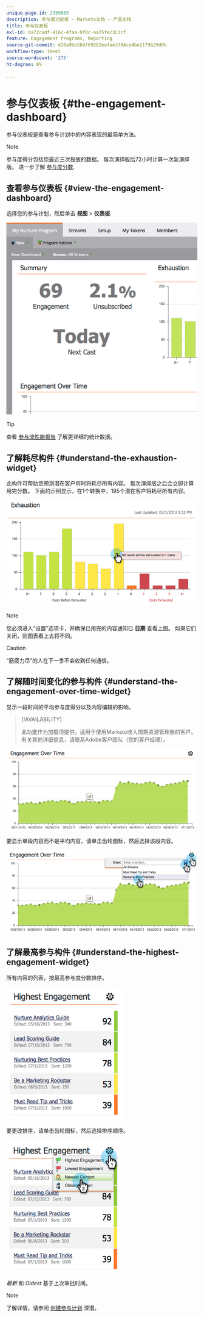 ```yaml
---
unique-page-id: 2359685
description: 参与度功能板 — Marketo文档 — 产品文档
title: 参与仪表板
exl-id: ba72cadf-416c-4faa-9f0c-aa75fec3c3cf
feature: Engagement Programs, Reporting
source-git-commit: d20a9bb584f69282eefae3704ce4be2179b29d0b
workflow-type: tm+mt
source-wordcount: '275'
ht-degree: 0%

---
```


# 参与仪表板 {#the-engagement-dashboard}

参与仪表板是查看参与计划中的内容表现的最简单方法。

>[!NOTE]
>
>参与度得分包括您最近三次投放的数据。 每次演绎版后72小时计算一次新演绎版。 进一步了解 [参与度分数](/help/marketo/product-docs/email-marketing/drip-nurturing/reports-and-notifications/understanding-the-engagement-score.md).

## 查看参与仪表板 {#view-the-engagement-dashboard}

选择您的参与计划，然后单击 **视图** > **仪表板**.

![](assets/image2014-9-15-16-3a42-3a41.png)

>[!TIP]
>
>查看 [参与流性能报告](/help/marketo/product-docs/email-marketing/drip-nurturing/reports-and-notifications/engagement-stream-performance-report.md) 了解更详细的统计数据。

## 了解耗尽构件 {#understand-the-exhaustion-widget}

此构件可帮助您预测潜在客户何时将耗尽所有内容。 每次演绎版之后会立即计算用完分数。 下面的示例显示，在1个转换中，195个潜在客户将耗尽所有内容。

![](assets/image2014-9-15-16-3a45-3a10.png)

>[!NOTE]
>
>您必须进入“设置”选项卡，并确保已用完的内容通知已 **日期** 查看上图。 如果它们关闭，则图表看上去将不同。

>[!CAUTION]
>
>“筋疲力尽”的人在下一季不会收到任何通信。

## 了解随时间变化的参与构件 {#understand-the-engagement-over-time-widget}

显示一段时间的平均参与度得分以及内容编辑的影响。

>[!AVAILABILITY]
>
>此功能作为加载项提供，适用于使用Marketo收入周期资源管理器的客户。 有关其他详细信息，请联系Adobe客户团队（您的客户经理）。

![](assets/image2014-9-15-16-3a45-3a50.png)

要显示单段内容而不是平均内容，请单击齿轮图标，然后选择该段内容。

![](assets/image2014-9-15-16-3a46-3a45.png)

## 了解最高参与构件 {#understand-the-highest-engagement-widget}

所有内容的列表，按最高参与度分数排序。

![](assets/image2014-9-15-16-3a46-3a54.png)

要更改排序，请单击齿轮图标，然后选择排序顺序。

![](assets/image2014-9-15-16-3a46-3a58.png)

_最新_ 和 _Oldest_ 基于上次审批时间。

>[!NOTE]
>
>了解详情，请参阅 [创建参与计划](/help/marketo/product-docs/email-marketing/drip-nurturing/creating-an-engagement-program/create-an-engagement-program.md) 深潜。
